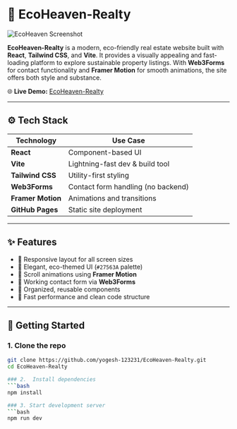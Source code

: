 # 🏡 EcoHeaven-Realty

![EcoHeaven Screenshot]((https://github.com/yogesh-123231/EcoHeaven-Realty/blob/main/public/Image/screenshot.png))

**EcoHeaven-Realty** is a modern, eco-friendly real estate website built with **React**, **Tailwind CSS**, and **Vite**. It provides a visually appealing and fast-loading platform to explore sustainable property listings. With **Web3Forms** for contact functionality and **Framer Motion** for smooth animations, the site offers both style and substance.

🌐 **Live Demo:** [EcoHeaven-Realty](https://yogesh-123231.github.io/EcoHeaven-Realty/)

---

## ⚙️ Tech Stack

| Technology     | Use Case                           |
|----------------|------------------------------------|
| **React**      | Component-based UI                 |
| **Vite**       | Lightning-fast dev & build tool    |
| **Tailwind CSS** | Utility-first styling             |
| **Web3Forms**  | Contact form handling (no backend) |
| **Framer Motion** | Animations and transitions      |
| **GitHub Pages** | Static site deployment            |

---

## ✨ Features

- 🔹 Responsive layout for all screen sizes
- 🔹 Elegant, eco-themed UI (`#27563A` palette)
- 🔹 Scroll animations using **Framer Motion**
- 🔹 Working contact form via **Web3Forms**
- 🔹 Organized, reusable components
- 🔹 Fast performance and clean code structure

---

## 🚀 Getting Started

### 1. Clone the repo
```bash
git clone https://github.com/yogesh-123231/EcoHeaven-Realty.git
cd EcoHeaven-Realty

### 2.  Install dependencies
```bash
npm install

### 3. Start development server
```bash
npm run dev


